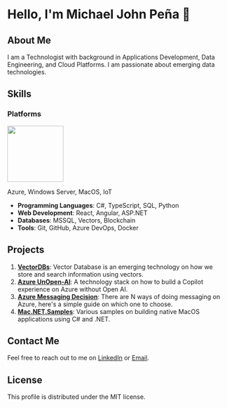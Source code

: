 # Hello, I'm Michael John Peña 👋

## About Me
I am a Technologist with background in Applications Development, Data Engineering, and Cloud Platforms. I am passionate about emerging data technologies.

## Skills

### Platforms 
<img src="https://cdn.jsdelivr.net/gh/devicons/devicon/icons/azure/azure-original.svg" height=128 width=128/>
          

Azure, Windows Server, MacOS, IoT
- **Programming Languages**: C#, TypeScript, SQL, Python
- **Web Development**: React, Angular, ASP.NET
- **Databases**: MSSQL, Vectors, Blockchain
- **Tools**: Git, GitHub, Azure DevOps, Docker

## Projects

1. [**VectorDBs**](https://github.com/mjtpena/vector-dbs): Vector Database is an emerging technology on how we store and search information using vectors.
2. [**Azure UnOpen-AI**](https://github.com/mjtpena/azure-unopenai): A technology stack on how to build a Copilot experience on Azure without Open AI.
3. [**Azure Messaging Decision**](https://github.com/mjtpena/azure-messaging-decision): There are N ways of doing messaging on Azure, here's a simple guide on which one to choose.
4. [**Mac.NET.Samples**](https://github.com/mjtpena/Mac.NET.Samples): Various samples on building native MacOS applications using C# and .NET.

## Contact Me
Feel free to reach out to me on [LinkedIn](https://www.linkedin.com/in/michaeljohnpena/) or [Email](mailto:michael@datachain.consulting).

## License
This profile is distributed under the MIT license.
